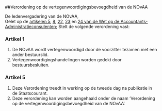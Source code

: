 <meta http-equiv='Content-Type' content='text/html; charset=utf-8' />

##Verordening op de vertegenwoordigingsbevoegdheid van de NOvAA

De ledenvergadering van de NOvAA,  
Gelet op de [artikelen 5](../../../../../../../../../wet/wet/op/de/accountants-administratieconsulenten/BWBR0002856/README.md), [8](../../../../../../../../../wet/wet/op/de/accountants-administratieconsulenten/BWBR0002856/README.md), [22](../../../../../../../../../wet/wet/op/de/accountants-administratieconsulenten/BWBR0002856/README.md), [23](../../../../../../../../../wet/wet/op/de/accountants-administratieconsulenten/BWBR0002856/README.md) en [24 van de Wet op de Accountants-Administratieconsulenten](../../../../../../../../../wet/wet/op/de/accountants-administratieconsulenten/BWBR0002856/README.md);
Stelt de volgende verordening vast:    

### Artikel  1  

1.  De NOvAA wordt vertegenwoordigd door de voorzitter tezamen met een ander bestuurslid.   
2.  Vertegenwoordigingshandelingen worden gedekt door bestuursbesluiten.   

### Artikel  5  

1.  Deze Verordening treedt in werking op de tweede dag na publikatie in de Staatscourant.   
2.  Deze verordening kan worden aangehaald onder de naam ‘Verordening op de vertegenwoordigingsbevoegdheid van de NOvAA’.   
